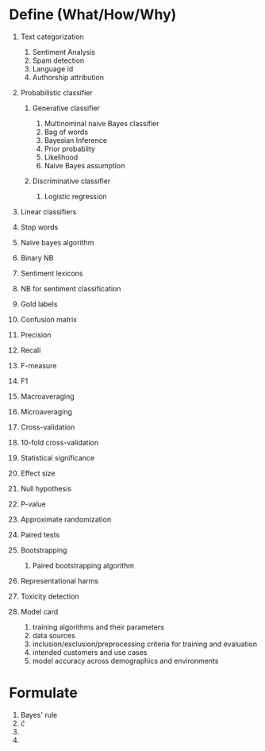 # Define (What/How/Why)

1. Text categorization

   1. Sentiment Analysis
   2. Spam detection
   3. Language id
   4. Authorship attribution
2. Probabilistic classifier

   1. Generative classifier

      1. Multinominal naive Bayes classifier
      2. Bag of words
      3. Bayesian Inference
      4. Prior probablity
      5. Likelihood
      6. Naive Bayes assumption
   2. Discriminative classifier

      1. Logistic regression
3. Linear classifiers
4. Stop words
5. Naive bayes algorithm
6. Binary NB
7. Sentiment lexicons
8. NB for sentiment classification
9. Gold labels
10. Confusion matrix
11. Precision
12. Recall
13. F-measure
14. F1
15. Macroaveraging
16. Microaveraging
17. Cross-validation
18. 10-fold cross-validation
19. Statistical significance
20. Effect size
21. Null hypothesis
22. P-value
23. Approximate randomization
24. Paired tests
25. Bootstrapping

    1. Paired bootstrapping algorithm
26. Representational harms
27. Toxicity detection
28. Model card

    1. training algorithms and their parameters
    2. data sources
    3. inclusion/exclusion/preprocessing criteria for training and evaluation
    4. intended customers and use cases
    5. model accuracy across demographics and environments

# Formulate

1. Bayes' rule
2. $\hat{c}$
3.
4.
